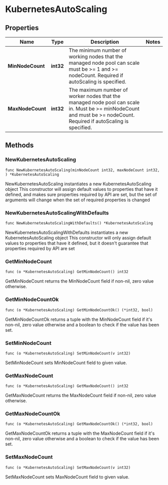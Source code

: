 # KubernetesAutoScaling

## Properties

|Name | Type | Description | Notes|
|------------ | ------------- | ------------- | -------------|
|**MinNodeCount** | **int32** | The minimum number of working nodes that the managed node pool can scale must be &gt;&#x3D; 1 and &gt;&#x3D; nodeCount. Required if autoScaling is specified. | |
|**MaxNodeCount** | **int32** | The maximum number of worker nodes that the managed node pool can scale in. Must be &gt;&#x3D; minNodeCount and must be &gt;&#x3D; nodeCount. Required if autoScaling is specified. | |

## Methods

### NewKubernetesAutoScaling

`func NewKubernetesAutoScaling(minNodeCount int32, maxNodeCount int32, ) *KubernetesAutoScaling`

NewKubernetesAutoScaling instantiates a new KubernetesAutoScaling object
This constructor will assign default values to properties that have it defined,
and makes sure properties required by API are set, but the set of arguments
will change when the set of required properties is changed

### NewKubernetesAutoScalingWithDefaults

`func NewKubernetesAutoScalingWithDefaults() *KubernetesAutoScaling`

NewKubernetesAutoScalingWithDefaults instantiates a new KubernetesAutoScaling object
This constructor will only assign default values to properties that have it defined,
but it doesn't guarantee that properties required by API are set

### GetMinNodeCount

`func (o *KubernetesAutoScaling) GetMinNodeCount() int32`

GetMinNodeCount returns the MinNodeCount field if non-nil, zero value otherwise.

### GetMinNodeCountOk

`func (o *KubernetesAutoScaling) GetMinNodeCountOk() (*int32, bool)`

GetMinNodeCountOk returns a tuple with the MinNodeCount field if it's non-nil, zero value otherwise
and a boolean to check if the value has been set.

### SetMinNodeCount

`func (o *KubernetesAutoScaling) SetMinNodeCount(v int32)`

SetMinNodeCount sets MinNodeCount field to given value.


### GetMaxNodeCount

`func (o *KubernetesAutoScaling) GetMaxNodeCount() int32`

GetMaxNodeCount returns the MaxNodeCount field if non-nil, zero value otherwise.

### GetMaxNodeCountOk

`func (o *KubernetesAutoScaling) GetMaxNodeCountOk() (*int32, bool)`

GetMaxNodeCountOk returns a tuple with the MaxNodeCount field if it's non-nil, zero value otherwise
and a boolean to check if the value has been set.

### SetMaxNodeCount

`func (o *KubernetesAutoScaling) SetMaxNodeCount(v int32)`

SetMaxNodeCount sets MaxNodeCount field to given value.




